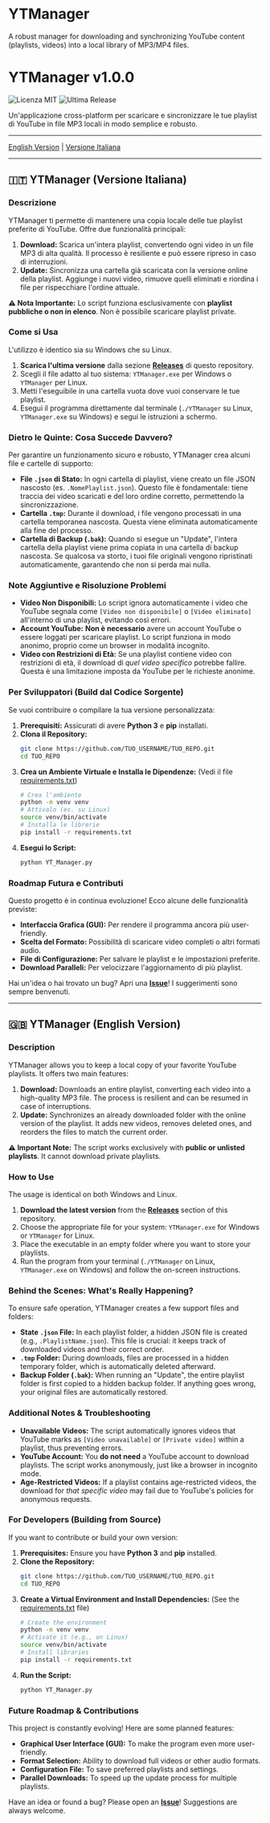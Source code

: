 # YTManager
A robust manager for downloading and synchronizing YouTube content (playlists, videos) into a local library of MP3/MP4 files.
# YTManager v1.0.0

![Licenza MIT](https://img.shields.io/badge/License-MIT-blue.svg)
![Ultima Release](https://img.shields.io/github/v/release/TUO_USERNAME/TUO_REPO)

<!-- Ti consiglio di aggiungere qui uno screenshot o una GIF del programma in azione! -->
<!-- Esempio: <img src="screenshot.gif" width="700"> -->

Un'applicazione cross-platform per scaricare e sincronizzare le tue playlist di YouTube in file MP3 locali in modo semplice e robusto.

---

[English Version](#english) | [Versione Italiana](#italiano)

---

<a name="italiano"></a>
## 🇮🇹 YTManager (Versione Italiana)

### Descrizione

YTManager ti permette di mantenere una copia locale delle tue playlist preferite di YouTube. Offre due funzionalità principali:
1.  **Download:** Scarica un'intera playlist, convertendo ogni video in un file MP3 di alta qualità. Il processo è resiliente e può essere ripreso in caso di interruzioni.
2.  **Update:** Sincronizza una cartella già scaricata con la versione online della playlist. Aggiunge i nuovi video, rimuove quelli eliminati e riordina i file per rispecchiare l'ordine attuale.

**⚠️ Nota Importante:** Lo script funziona esclusivamente con **playlist pubbliche o non in elenco**. Non è possibile scaricare playlist private.

### Come si Usa

L'utilizzo è identico sia su Windows che su Linux.

1.  **Scarica l'ultima versione** dalla sezione [**Releases**](https://github.com/TUO_USERNAME/TUO_REPO/releases) di questo repository.
2.  Scegli il file adatto al tuo sistema: `YTManager.exe` per Windows o `YTManager` per Linux.
3.  Metti l'eseguibile in una cartella vuota dove vuoi conservare le tue playlist.
4.  Esegui il programma direttamente dal terminale (`./YTManager` su Linux, `YTManager.exe` su Windows) e segui le istruzioni a schermo.

### Dietro le Quinte: Cosa Succede Davvero?

Per garantire un funzionamento sicuro e robusto, YTManager crea alcuni file e cartelle di supporto:

-   **File `.json` di Stato:** In ogni cartella di playlist, viene creato un file JSON nascosto (es. `.NomePlaylist.json`). Questo file è fondamentale: tiene traccia dei video scaricati e del loro ordine corretto, permettendo la sincronizzazione.
-   **Cartella `.tmp`:** Durante il download, i file vengono processati in una cartella temporanea nascosta. Questa viene eliminata automaticamente alla fine del processo.
-   **Cartella di Backup (`.bak`):** Quando si esegue un "Update", l'intera cartella della playlist viene prima copiata in una cartella di backup nascosta. Se qualcosa va storto, i tuoi file originali vengono ripristinati automaticamente, garantendo che non si perda mai nulla.

### Note Aggiuntive e Risoluzione Problemi

-   **Video Non Disponibili:** Lo script ignora automaticamente i video che YouTube segnala come `[Video non disponibile]` o `[Video eliminato]` all'interno di una playlist, evitando così errori.
-   **Account YouTube:** **Non è necessario** avere un account YouTube o essere loggati per scaricare playlist. Lo script funziona in modo anonimo, proprio come un browser in modalità incognito.
-   **Video con Restrizioni di Età:** Se una playlist contiene video con restrizioni di età, il download di *quel video specifico* potrebbe fallire. Questa è una limitazione imposta da YouTube per le richieste anonime.

### Per Sviluppatori (Build dal Codice Sorgente)

Se vuoi contribuire o compilare la tua versione personalizzata:

1.  **Prerequisiti:** Assicurati di avere **Python 3** e **pip** installati.
2.  **Clona il Repository:**
    ```bash
    git clone https://github.com/TUO_USERNAME/TUO_REPO.git
    cd TUO_REPO
    ```
3.  **Crea un Ambiente Virtuale e Installa le Dipendenze:** (Vedi il file [requirements.txt](requirements.txt))
    ```bash
    # Crea l'ambiente
    python -m venv venv
    # Attivalo (es. su Linux)
    source venv/bin/activate
    # Installa le librerie
    pip install -r requirements.txt
    ```
4.  **Esegui lo Script:**
    ```bash
    python YT_Manager.py
    ```

### Roadmap Futura e Contributi

Questo progetto è in continua evoluzione! Ecco alcune delle funzionalità previste:
-   **Interfaccia Grafica (GUI):** Per rendere il programma ancora più user-friendly.
-   **Scelta del Formato:** Possibilità di scaricare video completi o altri formati audio.
-   **File di Configurazione:** Per salvare le playlist e le impostazioni preferite.
-   **Download Paralleli:** Per velocizzare l'aggiornamento di più playlist.

Hai un'idea o hai trovato un bug? Apri una **[Issue](https://github.com/TUO_USERNAME/TUO_REPO/issues)**! I suggerimenti sono sempre benvenuti.

---
<a name="english"></a>
## 🇬🇧 YTManager (English Version)

### Description

YTManager allows you to keep a local copy of your favorite YouTube playlists. It offers two main features:
1.  **Download:** Downloads an entire playlist, converting each video into a high-quality MP3 file. The process is resilient and can be resumed in case of interruptions.
2.  **Update:** Synchronizes an already downloaded folder with the online version of the playlist. It adds new videos, removes deleted ones, and reorders the files to match the current order.

**⚠️ Important Note:** The script works exclusively with **public or unlisted playlists**. It cannot download private playlists.

### How to Use

The usage is identical on both Windows and Linux.

1.  **Download the latest version** from the [**Releases**](https://github.com/TUO_USERNAME/TUO_REPO/releases) section of this repository.
2.  Choose the appropriate file for your system: `YTManager.exe` for Windows or `YTManager` for Linux.
3.  Place the executable in an empty folder where you want to store your playlists.
4.  Run the program from your terminal (`./YTManager` on Linux, `YTManager.exe` on Windows) and follow the on-screen instructions.

### Behind the Scenes: What's Really Happening?

To ensure safe operation, YTManager creates a few support files and folders:

-   **State `.json` File:** In each playlist folder, a hidden JSON file is created (e.g., `.PlaylistName.json`). This file is crucial: it keeps track of downloaded videos and their correct order.
-   **`.tmp` Folder:** During downloads, files are processed in a hidden temporary folder, which is automatically deleted afterward.
-   **Backup Folder (`.bak`):** When running an "Update", the entire playlist folder is first copied to a hidden backup folder. If anything goes wrong, your original files are automatically restored.

### Additional Notes & Troubleshooting

-   **Unavailable Videos:** The script automatically ignores videos that YouTube marks as `[Video unavailable]` or `[Private video]` within a playlist, thus preventing errors.
-   **YouTube Account:** You **do not need** a YouTube account to download playlists. The script works anonymously, just like a browser in incognito mode.
-   **Age-Restricted Videos:** If a playlist contains age-restricted videos, the download for *that specific video* may fail due to YouTube's policies for anonymous requests.

### For Developers (Building from Source)

If you want to contribute or build your own version:

1.  **Prerequisites:** Ensure you have **Python 3** and **pip** installed.
2.  **Clone the Repository:**
    ```bash
    git clone https://github.com/TUO_USERNAME/TUO_REPO.git
    cd TUO_REPO
    ```
3.  **Create a Virtual Environment and Install Dependencies:** (See the [requirements.txt](requirements.txt) file)
    ```bash
    # Create the environment
    python -m venv venv
    # Activate it (e.g., on Linux)
    source venv/bin/activate
    # Install libraries
    pip install -r requirements.txt
    ```
4.  **Run the Script:**
    ```bash
    python YT_Manager.py
    ```

### Future Roadmap & Contributions

This project is constantly evolving! Here are some planned features:
-   **Graphical User Interface (GUI):** To make the program even more user-friendly.
-   **Format Selection:** Ability to download full videos or other audio formats.
-   **Configuration File:** To save preferred playlists and settings.
-   **Parallel Downloads:** To speed up the update process for multiple playlists.

Have an idea or found a bug? Please open an **[Issue](https://github.com/TUO_USERNAME/TUO_REPO/issues)**! Suggestions are always welcome.
